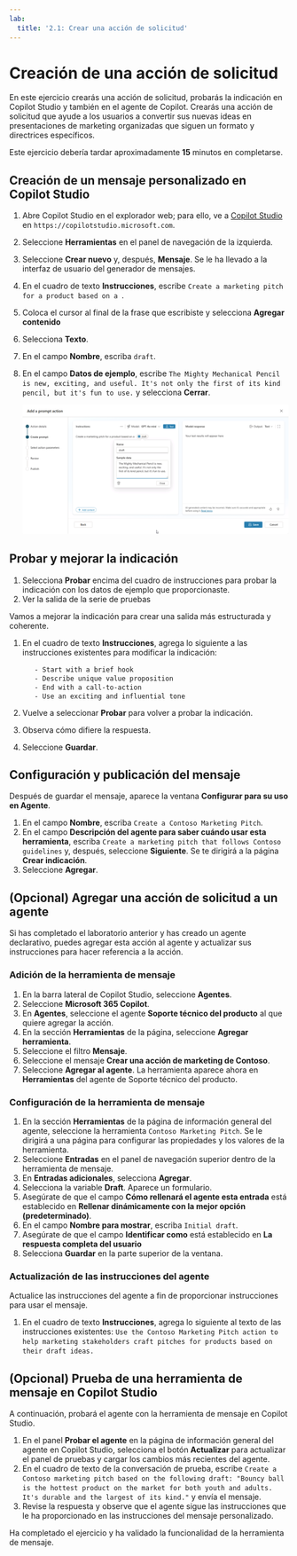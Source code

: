 ```yaml
---
lab:
  title: '2.1: Crear una acción de solicitud'
---
```


# Creación de una acción de solicitud

En este ejercicio crearás una acción de solicitud, probarás la indicación en Copilot Studio y también en el agente de Copilot. Crearás una acción de solicitud que ayude a los usuarios a convertir sus nuevas ideas en presentaciones de marketing organizadas que siguen un formato y directrices específicos.

Este ejercicio debería tardar aproximadamente **15** minutos en completarse.

## Creación de un mensaje personalizado en Copilot Studio

1. Abre Copilot Studio en el explorador web; para ello, ve a [Copilot Studio](https://copilotstudio.microsoft.com) en `https://copilotstudio.microsoft.com`.
1. Seleccione **Herramientas** en el panel de navegación de la izquierda.
1. Seleccione **Crear nuevo** y, después, **Mensaje**. Se le ha llevado a la interfaz de usuario del generador de mensajes.
1. En el cuadro de texto **Instrucciones**, escribe `Create a marketing pitch for a product based on a `.
1. Coloca el cursor al final de la frase que escribiste y selecciona **Agregar contenido**
1. Selecciona **Texto**.
1. En el campo **Nombre**, escriba `draft`.
1.  En el campo **Datos de ejemplo**, escribe `The Mighty Mechanical Pencil is new, exciting, and useful. It's not only the first of its kind pencil, but it's fun to use.` y selecciona **Cerrar**.

    ![Captura de pantalla de la interfaz de usuario del generador de indicaciones en Copilot Studio en la que se muestra una variable de entrada configurada con el nombre "draft".](../Media/prompt-action-input.png)

## Probar y mejorar la indicación

1. Selecciona **Probar** encima del cuadro de instrucciones para probar la indicación con los datos de ejemplo que proporcionaste.
1. Ver la salida de la serie de pruebas

Vamos a mejorar la indicación para crear una salida más estructurada y coherente.

1. En el cuadro de texto **Instrucciones**, agrega lo siguiente a las instrucciones existentes para modificar la indicación:

    ```The pitch should follow the following Contoso guidelines:
       - Start with a brief hook
       - Describe unique value proposition
       - End with a call-to-action
       - Use an exciting and influential tone
    ```

1. Vuelve a seleccionar **Probar** para volver a probar la indicación.
1. Observa cómo difiere la respuesta.
1. Seleccione **Guardar**.

## Configuración y publicación del mensaje

Después de guardar el mensaje, aparece la ventana **Configurar para su uso en Agente**.

1. En el campo **Nombre**, escriba `Create a Contoso Marketing Pitch`.
1. En el campo **Descripción del agente para saber cuándo usar esta herramienta**, escriba `Create a marketing pitch that follows Contoso guidelines` y, después, seleccione **Siguiente**. Se te dirigirá a la página **Crear indicación**.
1. Seleccione **Agregar**.

## (Opcional) Agregar una acción de solicitud a un agente

Si has completado el laboratorio anterior y has creado un agente declarativo, puedes agregar esta acción al agente y actualizar sus instrucciones para hacer referencia a la acción.

### Adición de la herramienta de mensaje

1. En la barra lateral de Copilot Studio, seleccione **Agentes**.
1. Seleccione **Microsoft 365 Copilot**.
1. En **Agentes**, seleccione el agente **Soporte técnico del producto** al que quiere agregar la acción.
1. En la sección **Herramientas** de la página, seleccione **Agregar herramienta**.
1. Seleccione el filtro **Mensaje**.
1. Seleccione el mensaje **Crear una acción de marketing de Contoso**.
1. Seleccione **Agregar al agente**. La herramienta aparece ahora en **Herramientas** del agente de Soporte técnico del producto.

### Configuración de la herramienta de mensaje

1. En la sección **Herramientas** de la página de información general del agente, seleccione la herramienta `Contoso Marketing Pitch`. Se le dirigirá a una página para configurar las propiedades y los valores de la herramienta.
1. Seleccione **Entradas** en el panel de navegación superior dentro de la herramienta de mensaje.
1. En **Entradas adicionales**, selecciona **Agregar**.
1. Selecciona la variable **Draft**. Aparece un formulario.
1. Asegúrate de que el campo **Cómo rellenará el agente esta entrada** está establecido en **Rellenar dinámicamente con la mejor opción (predeterminado)**.
1. En el campo **Nombre para mostrar**, escriba `Initial draft`.
1. Asegúrate de que el campo **Identificar como** está establecido en **La respuesta completa del usuario**
1. Selecciona **Guardar** en la parte superior de la ventana.

### Actualización de las instrucciones del agente

Actualice las instrucciones del agente a fin de proporcionar instrucciones para usar el mensaje.

1. En el cuadro de texto **Instrucciones**, agrega lo siguiente al texto de las instrucciones existentes: `Use the Contoso Marketing Pitch action to help marketing stakeholders craft pitches for products based on their draft ideas.`

## (Opcional) Prueba de una herramienta de mensaje en Copilot Studio

A continuación, probará el agente con la herramienta de mensaje en Copilot Studio.

1. En el panel **Probar el agente** en la página de información general del agente en Copilot Studio, selecciona el botón **Actualizar** para actualizar el panel de pruebas y cargar los cambios más recientes del agente.
1. En el cuadro de texto de la conversación de prueba, escribe `Create a Contoso marketing pitch based on the following draft: "Bouncy ball is the hottest product on the market for both youth and adults. It's durable and the largest of its kind."` y envía el mensaje.
1. Revise la respuesta y observe que el agente sigue las instrucciones que le ha proporcionado en las instrucciones del mensaje personalizado.

Ha completado el ejercicio y ha validado la funcionalidad de la herramienta de mensaje.
